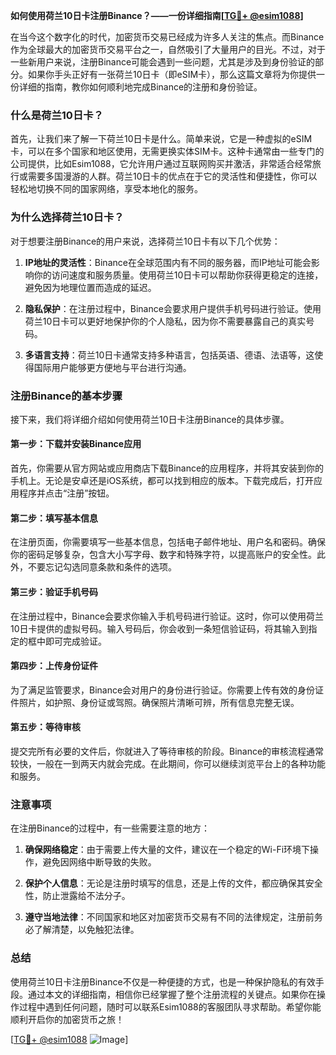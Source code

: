 **如何使用荷兰10日卡注册Binance？——一份详细指南[[TG💪+ @esim1088](https://t.me/s/esim1088)]**

在当今这个数字化的时代，加密货币交易已经成为许多人关注的焦点。而Binance作为全球最大的加密货币交易平台之一，自然吸引了大量用户的目光。不过，对于一些新用户来说，注册Binance可能会遇到一些问题，尤其是涉及到身份验证的部分。如果你手头正好有一张荷兰10日卡（即eSIM卡），那么这篇文章将为你提供一份详细的指南，教你如何顺利地完成Binance的注册和身份验证。

### 什么是荷兰10日卡？

首先，让我们来了解一下荷兰10日卡是什么。简单来说，它是一种虚拟的eSIM卡，可以在多个国家和地区使用，无需更换实体SIM卡。这种卡通常由一些专门的公司提供，比如Esim1088，它允许用户通过互联网购买并激活，非常适合经常旅行或需要多国漫游的人群。荷兰10日卡的优点在于它的灵活性和便捷性，你可以轻松地切换不同的国家网络，享受本地化的服务。

### 为什么选择荷兰10日卡？

对于想要注册Binance的用户来说，选择荷兰10日卡有以下几个优势：

1. **IP地址的灵活性**：Binance在全球范围内有不同的服务器，而IP地址可能会影响你的访问速度和服务质量。使用荷兰10日卡可以帮助你获得更稳定的连接，避免因为地理位置而造成的延迟。

2. **隐私保护**：在注册过程中，Binance会要求用户提供手机号码进行验证。使用荷兰10日卡可以更好地保护你的个人隐私，因为你不需要暴露自己的真实号码。

3. **多语言支持**：荷兰10日卡通常支持多种语言，包括英语、德语、法语等，这使得国际用户能够更方便地与平台进行沟通。

### 注册Binance的基本步骤

接下来，我们将详细介绍如何使用荷兰10日卡注册Binance的具体步骤。

#### 第一步：下载并安装Binance应用

首先，你需要从官方网站或应用商店下载Binance的应用程序，并将其安装到你的手机上。无论是安卓还是iOS系统，都可以找到相应的版本。下载完成后，打开应用程序并点击“注册”按钮。

#### 第二步：填写基本信息

在注册页面，你需要填写一些基本信息，包括电子邮件地址、用户名和密码。确保你的密码足够复杂，包含大小写字母、数字和特殊字符，以提高账户的安全性。此外，不要忘记勾选同意条款和条件的选项。

#### 第三步：验证手机号码

在注册过程中，Binance会要求你输入手机号码进行验证。这时，你可以使用荷兰10日卡提供的虚拟号码。输入号码后，你会收到一条短信验证码，将其输入到指定的框中即可完成验证。

#### 第四步：上传身份证件

为了满足监管要求，Binance会对用户的身份进行验证。你需要上传有效的身份证件照片，如护照、身份证或驾照。确保照片清晰可辨，所有信息完整无误。

#### 第五步：等待审核

提交完所有必要的文件后，你就进入了等待审核的阶段。Binance的审核流程通常较快，一般在一到两天内就会完成。在此期间，你可以继续浏览平台上的各种功能和服务。

### 注意事项

在注册Binance的过程中，有一些需要注意的地方：

1. **确保网络稳定**：由于需要上传大量的文件，建议在一个稳定的Wi-Fi环境下操作，避免因网络中断导致的失败。

2. **保护个人信息**：无论是注册时填写的信息，还是上传的文件，都应确保其安全性，防止泄露给不法分子。

3. **遵守当地法律**：不同国家和地区对加密货币交易有不同的法律规定，注册前务必了解清楚，以免触犯法律。

### 总结

使用荷兰10日卡注册Binance不仅是一种便捷的方式，也是一种保护隐私的有效手段。通过本文的详细指南，相信你已经掌握了整个注册流程的关键点。如果你在操作过程中遇到任何问题，随时可以联系Esim1088的客服团队寻求帮助。希望你能顺利开启你的加密货币之旅！

[[TG💪+ @esim1088](https://t.me/s/esim1088) ![Image](https://i.postimg.cc/4NQfJmqS/Snipaste-2025-05-13-00-14-12.png)]